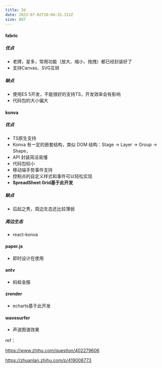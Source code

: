 ```yaml
---
title: 2d
date: 2023-07-02T10:04:15.312Z
size: 897
---
```

#### fabric

##### 优点

- 老牌，星多，常用功能（放大、缩小、拖拽）都已经封装好了
- 支持Canvas、SVG互转

##### 缺点

- 使用ES 5开发，不能很好的支持TS，开发效率会有影响
- 代码包的大小偏大



#### konva

##### 优点

- TS原生支持
- Konva 有一定的嵌套结构，类似 DOM 结构：Stage -> Layer -> Group -> Shape，
- API 封装简洁易懂
- 代码包较小
- 移动端手势事件支持
- 控制点的自定义样式和事件可以轻松实现
- **SpreadSheet Grid基于此开发**

##### 缺点

- 后起之秀，周边生态还比较薄弱

##### 周边生态

- react-konva



#### paper.js

- 即时设计在使用



#### antv

- 蚂蚁金服



#### zrender

- echarts基于此开发



#### wavesurfer

- 声波图谱效果



ref：

https://www.zhihu.com/question/402279606

https://zhuanlan.zhihu.com/p/419008773
